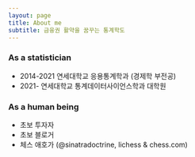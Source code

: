 ```yaml
---
layout: page
title: About me
subtitle: 금융권 활약을 꿈꾸는 통계학도
---
```


### As a statistician

- 2014-2021 연세대학교 응용통계학과 (경제학 부전공)
- 2021-     연세대학교 통계데이터사이언스학과 대학원

### As a human being

- 초보 투자자
- 초보 블로거
- 체스 애호가 (@sinatradoctrine, lichess \& chess.com)
